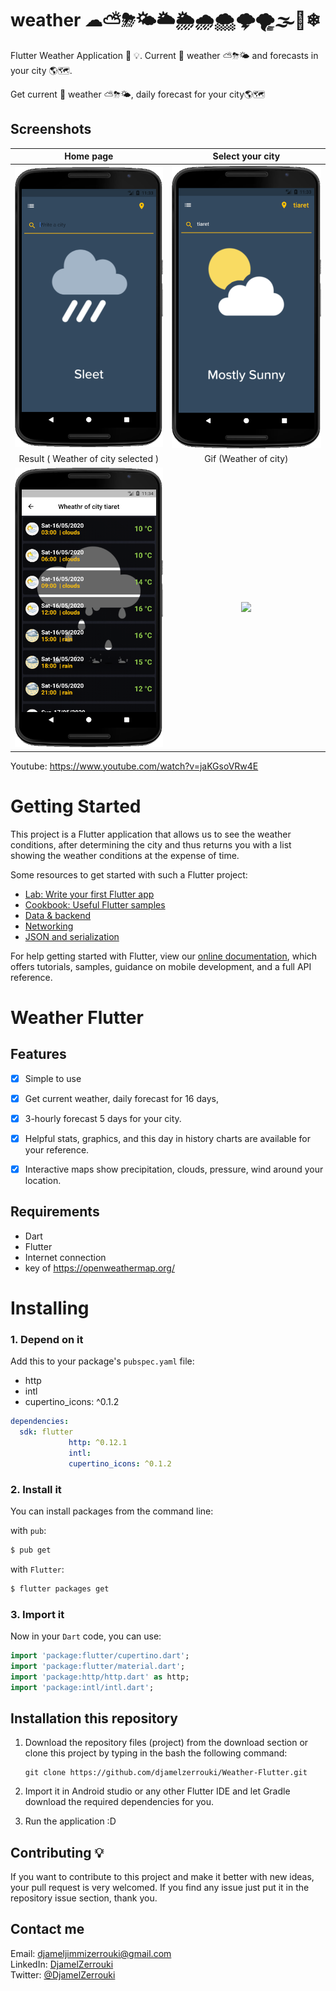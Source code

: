 # weather ☁⛅⛈🌤🌥🌦🌧🌨🌩🌪🌫🌝❄

Flutter Weather Application 📱 💡. Current 📍 weather ⛅⛈🌤 and forecasts in your city 🌎🗺.

Get current  📍 weather ⛅⛈🌤, daily forecast for your city🌎🗺


## Screenshots
Home page           | Select your city
:---------------------:|:------------------:
![Home page](assets/Capture1.PNG) | ![select city](assets/Capture2.PNG)
Result  ( Weather of city selected )           |  Gif (Weather of city)
![Result ](assets/Capture3.PNG) | <img src="assets/untitled.gif" width="450"/>

Youtube: https://www.youtube.com/watch?v=jaKGsoVRw4E

# Getting Started

This project is a Flutter application that allows us to see the weather conditions, after determining the city and thus returns you with a list showing the weather conditions at the expense of time.

Some resources to get started with such a Flutter project:
- [Lab: Write your first Flutter app](https://flutter.dev/docs/get-started/codelab)
- [Cookbook: Useful Flutter samples](https://flutter.dev/docs/cookbook)
- [Data & backend](https://flutter.dev/docs/development/data-and-backend/networking)
- [Networking](https://flutter.dev/docs/development/data-and-backend/networking)
- [JSON and serialization](https://flutter.dev/docs/development/data-and-backend/json)

For help getting started with Flutter, view our
[online documentation](https://flutter.dev/docs), which offers tutorials,
samples, guidance on mobile development, and a full API reference.
# Weather Flutter

## Features
* [x] Simple to use 
* [x] Get current weather, daily forecast for 16 days, 
* [x] 3-hourly forecast 5 days for your city.
* [x] Helpful stats, graphics, and this day in history charts are available for your reference.
* [x] Interactive maps show precipitation, clouds, pressure, wind around your location.



## Requirements
* Dart
* Flutter
* Internet connection
* key of https://openweathermap.org/

 


# Installing

### 1. Depend on it
Add this to your package's `pubspec.yaml` file:

 * http
 * intl
 *  cupertino_icons: ^0.1.2

```yaml
dependencies:
  sdk: flutter
             http: ^0.12.1
             intl:
             cupertino_icons: ^0.1.2
```

### 2. Install it

You can install packages from the command line:

with `pub`:

```css
$ pub get
```

with `Flutter`:

```css
$ flutter packages get
```

### 3. Import it

Now in your `Dart` code, you can use: 

```dart
import 'package:flutter/cupertino.dart';
import 'package:flutter/material.dart';
import 'package:http/http.dart' as http;
import 'package:intl/intl.dart';
```

## Installation  this repository
1. Download the repository files (project) from the download section or clone this project by typing in the bash the following command:

       git clone https://github.com/djamelzerrouki/Weather-Flutter.git
2. Import it in Android studio or any other Flutter IDE and let Gradle download the required dependencies for you.
3. Run the application :D

## Contributing 💡
If you want to contribute to this project and make it better with new ideas, your pull request is very welcomed.
If you find any issue just put it in the repository issue section, thank you.

## Contact me
Email: djameljimmizerrouki@gmail.com  
LinkedIn: [DjamelZerrouki](https://www.linkedin.com/in/djamel-zerrouki-0785b6161/)  
Twitter: [@DjamelZerrouki](https://twitter.com/DjamelZerrouki5)


